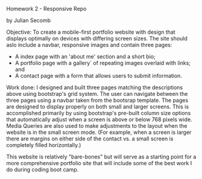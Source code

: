 
Homework 2 - Responsive Repo

by Julian Secomb

Objective: To create a mobile-first portfolio website with design that displays optimally on devices with differing screen sizes. The site should aslo include a navbar, responsive images and contain three pages:
  - A index page with an 'about me' section and a short bio;
  - A portfolio page with a gallery` of repeating images overlaid with links; and
  - A contact page with a form that allows users to submit information.
  
Work done: I designed and built three pages matching the descriptions above using bootstrap's grid system. The user can navigate between the three pages using a navbar taken from the bootsrap template. The pages are designed to display properly on both small and larger screens. This is accomplished primarily by using bootstrap's pre-built column size options that automatically adjust when a screen is above or below 768 pixels wide. Media Queries are also used to make adjustments to the layout when the website is in the small screen mode. (For example, when a screen is larger there are margins on either side of the contact vs. a small screen is completely filled horizontally.)

This website is relatively "bare-bones" but will serve as a starting point for a more comprehensive portfolio site that will include some of the best work I do during coding boot camp.
